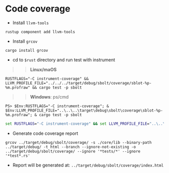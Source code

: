 # Code coverage

- Install `llvm-tools`

```shell
rustup component add llvm-tools
```

- Install `grcov`

```
cargo install grcov
```

- cd to `$rust` directory and run test with instrument

>> **Linux/maOS**

```shell
RUSTFLAGS="-C instrument-coverage" && LLVM_PROFILE_FILE="../../../target/debug/sbolt/coverage/sblot-%p-%m.profraw" && cargo test -p sbolt
```

>> **Windows**: ps/cmd

```PS
PS> $Env:RUSTFLAGS="-C instrument-coverage"; & $Env:LLVM_PROFILE_FILE="..\..\..\target\debug\sbolt\coverage\sblot-%p-%m.profraw"; & cargo test -p sbolt
```

```cmd
set RUSTFLAGS="-C instrument-coverage" && set LLVM_PROFILE_FILE="..\..\..\target\debug\sbolt\coverage\sblot-%p-%m.profraw" && cargo test -p sbolt
```

- Generate code coverage report

```shell
grcov ../target/debug/sbolt/coverage/ -s ./core/lib --binary-path ../target/debug/ -t html --branch --ignore-not-existing -o ../target/debug/sbolt/coverage/ --ignore '*tests/*' --ignore '*test*.rs'
```

- Report will be generated at: `../target/debug/sbolt/coverage/index.html`